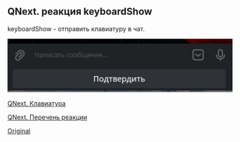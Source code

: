 ## QNext. реакция keyboardShow

keyboardShow - отправить клавиатуру в чат.

![](./1.png)





[QNext. Клавиатура](/docs-test/admin/keyboard-about)

[QNext. Перечень реакции](/docs-test/reactions)
  
[Original](https://telegra.ph/QNext-admin-reaction-keyboardShow-05-08)
